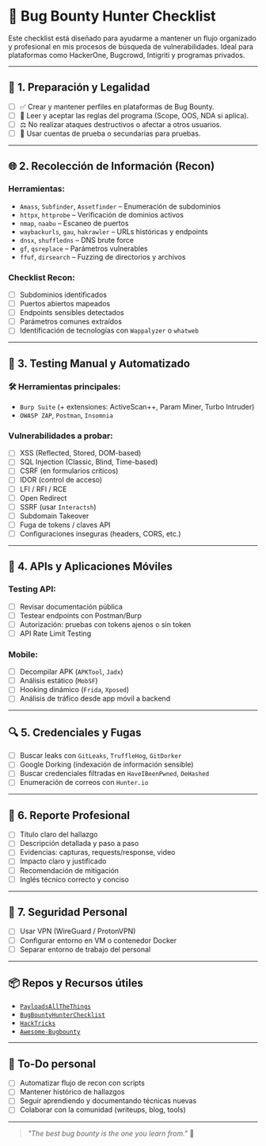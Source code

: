 # 🐞 Bug Bounty Hunter Checklist

Este checklist está diseñado para ayudarme a mantener un flujo organizado y profesional en mis procesos de búsqueda de vulnerabilidades. Ideal para plataformas como HackerOne, Bugcrowd, Intigriti y programas privados.

---

## 🔐 1. Preparación y Legalidad

- [ ] ✅ Crear y mantener perfiles en plataformas de Bug Bounty.
- [ ] 📄 Leer y aceptar las reglas del programa (Scope, OOS, NDA si aplica).
- [ ] ⚖️ No realizar ataques destructivos o afectar a otros usuarios.
- [ ] 👤 Usar cuentas de prueba o secundarias para pruebas.

---

## 🌐 2. Recolección de Información (Recon)

### Herramientas:
- `Amass`, `Subfinder`, `Assetfinder` – Enumeración de subdominios
- `httpx`, `httprobe` – Verificación de dominios activos
- `nmap`, `naabu` – Escaneo de puertos
- `waybackurls`, `gau`, `hakrawler` – URLs históricas y endpoints
- `dnsx`, `shuffledns` – DNS brute force
- `gf`, `qsreplace` – Parámetros vulnerables
- `ffuf`, `dirsearch` – Fuzzing de directorios y archivos

### Checklist Recon:
- [ ] Subdominios identificados
- [ ] Puertos abiertos mapeados
- [ ] Endpoints sensibles detectados
- [ ] Parámetros comunes extraídos
- [ ] Identificación de tecnologías con `Wappalyzer` o `whatweb`

---

## 🧪 3. Testing Manual y Automatizado

### 🛠 Herramientas principales:
- `Burp Suite` (+ extensiones: ActiveScan++, Param Miner, Turbo Intruder)
- `OWASP ZAP`, `Postman`, `Insomnia`

### Vulnerabilidades a probar:
- [ ] XSS (Reflected, Stored, DOM-based)
- [ ] SQL Injection (Classic, Blind, Time-based)
- [ ] CSRF (en formularios críticos)
- [ ] IDOR (control de acceso)
- [ ] LFI / RFI / RCE
- [ ] Open Redirect
- [ ] SSRF (usar `Interactsh`)
- [ ] Subdomain Takeover
- [ ] Fuga de tokens / claves API
- [ ] Configuraciones inseguras (headers, CORS, etc.)

---

## 🧰 4. APIs y Aplicaciones Móviles

### Testing API:
- [ ] Revisar documentación pública
- [ ] Testear endpoints con Postman/Burp
- [ ] Autorización: pruebas con tokens ajenos o sin token
- [ ] API Rate Limit Testing

### Mobile:
- [ ] Decompilar APK (`APKTool`, `Jadx`)
- [ ] Análisis estático (`MobSF`)
- [ ] Hooking dinámico (`Frida`, `Xposed`)
- [ ] Análisis de tráfico desde app móvil a backend

---

## 🔍 5. Credenciales y Fugas

- [ ] Buscar leaks con `GitLeaks`, `TruffleHog`, `GitDorker`
- [ ] Google Dorking (indexación de información sensible)
- [ ] Buscar credenciales filtradas en `HaveIBeenPwned`, `DeHashed`
- [ ] Enumeración de correos con `Hunter.io`

---

## 🧠 6. Reporte Profesional

- [ ] Título claro del hallazgo
- [ ] Descripción detallada y paso a paso
- [ ] Evidencias: capturas, requests/response, video
- [ ] Impacto claro y justificado
- [ ] Recomendación de mitigación
- [ ] Inglés técnico correcto y conciso

---

## 🔐 7. Seguridad Personal

- [ ] Usar VPN (WireGuard / ProtonVPN)
- [ ] Configurar entorno en VM o contenedor Docker
- [ ] Separar entorno de trabajo del personal

---

## 📦 Repos y Recursos útiles

- [`PayloadsAllTheThings`](https://github.com/swisskyrepo/PayloadsAllTheThings)
- [`BugBountyHunterChecklist`](https://github.com/EdOverflow/BugBountyHunterChecklist)
- [`HackTricks`](https://book.hacktricks.xyz/)
- [`Awesome-Bugbounty`](https://github.com/djadmin/awesome-bug-bounty)

---

## 🧱 To-Do personal

- [ ] Automatizar flujo de recon con scripts
- [ ] Mantener histórico de hallazgos
- [ ] Seguir aprendiendo y documentando técnicas nuevas
- [ ] Colaborar con la comunidad (writeups, blog, tools)

---

> _"The best bug bounty is the one you learn from."_ 🧠

